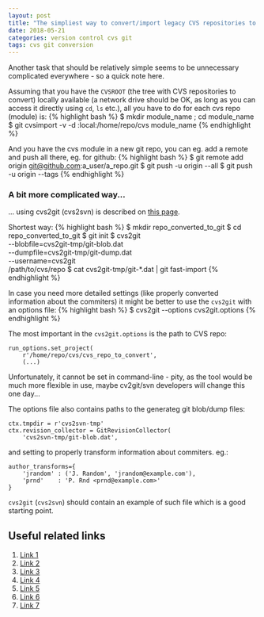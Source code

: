 ```yaml
---
layout: post
title: "The simpliest way to convert/import legacy CVS repositories to GIT"
date: 2018-05-21
categories: version control cvs git
tags: cvs git conversion
---
```

Another task that should be relatively simple seems to be unnecessary
complicated everywhere - so a quick note here.

Assuming that you have the `CVSROOT` (the tree with CVS repositories
to convert) locally available (a network drive should be OK, as long
as you can access it directly using `cd`, `ls` etc.),
all you have to do for each cvs repo (module) is:
{% highlight bash %}
$ mkdir module_name ; cd module_name
$ git cvsimport -v -d :local:/home/repo/cvs module_name
{% endhighlight %}

And you have the cvs module in a new git repo, you can eg. add a remote
and push all there, eg. for github:
{% highlight bash %}
$ git remote add origin git@github.com:a_user/a_repo.git
$ git push -u origin --all
$ git push -u origin --tags
{% endhighlight %}


### A bit more complicated way...
... using cvs2git (cvs2svn) is described on [this page][3.].

Shortest way:
{% highlight bash %}
$ mkdir repo_converted_to_git
$ cd repo_converted_to_git
$ git init
$ cvs2git \
    --blobfile=cvs2git-tmp/git-blob.dat \
    --dumpfile=cvs2git-tmp/git-dump.dat \
    --username=cvs2git \
    /path/to/cvs/repo
$ cat cvs2git-tmp/git-*.dat | git fast-import
{% endhighlight %}

In case you need more detailed settings (like properly converted
information about the commiters) it might be better to use
the `cvs2git` with an options file:
{% highlight bash %}
$ cvs2git --options cvs2git.options
{% endhighlight %}

The most important in the `cvs2git.options` is the path to CVS repo:
```
run_options.set_project(
    r'/home/repo/cvs/cvs_repo_to_convert',
    (...)
```
Unfortunately, it cannot be set in command-line - pity, as the tool would be
much more flexible in use, maybe cv2git/svn developers will change this one
day...

The options file also contains paths to the generateg git blob/dump files:
```
ctx.tmpdir = r'cvs2svn-tmp'
ctx.revision_collector = GitRevisionCollector(
    'cvs2svn-tmp/git-blob.dat',
```
and setting to properly transform information about commiters. eg.:
```
author_transforms={
    'jrandom' : ('J. Random', 'jrandom@example.com'),
    'prnd'    : 'P. Rnd <prnd@example.com>'
}
```

`cvs2git` (`cvs2svn`) should contain an example of such file
which is a good starting point.


Useful related links
--------------------
1. [Link 1][1.]
2. [Link 2][2.]
3. [Link 3][3.]
4. [Link 4][4.]
5. [Link 5][5.]
6. [Link 6][6.]
7. [Link 7][7.]

[1.]: http://gitolite.com/archived/cvs2git.html
[2.]: https://stackoverflow.com/questions/20869710/migrate-from-cvs-to-git-without-losing-history
[3.]: https://blog.derakkilgo.com/2013/12/11/steps-to-migrate-a-code-repository-from-cvs-to-git/
[4.]: https://gist.github.com/binarytemple/a707114df7067c1c81ab
[5.]: http://www.mcs.anl.gov/~jacob/cvs2svn/cvs2git.html
[6.]: http://web.mit.edu/svn/src/cvs2svn-1.4.0/www/cvs2svn.html
[7.]: http://cvs2svn.tigris.org/cvs2git.html
